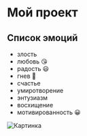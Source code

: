 # Мой проект
## Список эмоций
* злость
* любовь :kissing_heart:
* радость :smiley:
* гнев :anger:
* счастье
* умиротворение
* энтузиазм
* восхищение
* мотивированность :grinning:

![Картинка](https://avatars.mds.yandex.net/i?id=d4b2857b69f097076fcf8c0e49f0fc40-5463607-images-thumbs&n=13)
